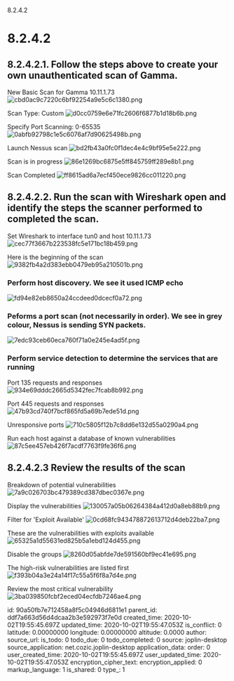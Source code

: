 8.2.4.2

# 8.2.4.2
## 8.2.4.2.1. Follow the steps above to create your own unauthenticated scan of Gamma.

New Basic Scan for Gamma 10.11.1.73  
![cbd0ac9c7220c6bf92254a9e5c6c1380.png](:/f68ed2a0a76a44c891753ba472a7917b)

Scan Type: Custom
![d0cc0759e6e71fc2606f6877b1d18b6b.png](:/f8612b61041e4916b8a0dc9b589cd0c6)

Specify Port Scanning: 0-65535
![0abfb92798c1e5c6076af7d90625498b.png](:/ce00808f76694f91a153efe3e012bd97)

Launch Nessus scan
![bd2fb43a0fc0f1dec4e4c9bf95e5e222.png](:/6bd1e9f2f2cf4f79b070ed69e70cb7d8)

Scan is in progress
![86e1269bc6875e5ff845759ff289e8b1.png](:/68c48040bb1d490fb917b57dff796219)

Scan Completed
![ff8615ad6a7ecf450ece9826cc011220.png](:/ae980b9fbf2644149eed2b362ffa31c8)


## 8.2.4.2.2. Run the scan with Wireshark open and identify the steps the scanner performed to completed the scan.

Set Wireshark to interface tun0 and host 10.11.1.73
![cec77f3667b223538fc5e171bc18b459.png](:/6460d621021f4d21a50808316a4e260b)

Here is the beginning of the scan
![9382fb4a2d383ebb0479eb95a210501b.png](:/5385615eba9f491fa43014ad80f92ba6)

### Perform host discovery. We see it used ICMP echo
![fd94e82eb8650a24ccdeed0dcecf0a72.png](:/054bdcd9cc9e4fc090489e0a06321ca1)

### Peforms a port scan (not necessarily in order). We see in grey colour, Nessus is sending SYN packets.
![7edc93ceb60eca760f71a0e245e4ad5f.png](:/0042b7a829b840e6932f1f65acb82585)

### Perform service detection to determine the services that are running

Port 135 requests and responses
![934e69dddc2665d5342fec7fcab8b992.png](:/3181859503914482843aeb37418768e7)

Port 445 requests and responses
![47b93cd740f7bcf865fd5a69b7ede51d.png](:/38219e7abd7442f6ade004d17117cea2)

Unresponsive ports
![710c5805f12b7c8dd6e132d55a0290a4.png](:/6d60c29093fe43f58e521fdeeb95b3aa)

Run each host against a database of known vulnerabilities
![87c5ee457eb426f7acdf7763f9fe36f6.png](:/6545004c9d9b4938b867891eb6fa18d8)


## 8.2.4.2.3 Review the results of the scan

Breakdown of potential vulnerabilities
![7a9c026703bc479389cd387dbec0367e.png](:/743b31e78b8d45df854c7d9380a99b2b)

Display the vulnerabilities
![130057a05b06264384a412d0a8eb88b9.png](:/16abcf8caa77409eb081f03624f065fa)

Filter for 'Exploit Available'
![0cd68fc943478872613712d4deb22ba7.png](:/135ee2ce7a5c4488a0da51342ce67f2c)

These are the vulnerabilities with exploits available
![65325a1d55631ed825b5a1ebd124d455.png](:/bfeed0cb375548b9ae10f6d6345eabcf)

Disable the groups
![8260d05abfde7de591560bf9ec41e695.png](:/5b2fc913c4cf444e9abf41e188a786e2)

The high-risk vulnerabilities are listed first
![f393b04a3e24a14f17c55a5f6f8a7d4e.png](:/455ae2f03dd843e7a97cf8024a935520)

Review the most critical vulnerability
![3ba039850fcbf2eced04ecfdb7246ae4.png](:/0c8924fe7aa54c3b97276b5d95400ad3)

id: 90a50fb7e712458a8f5c04946d6811e1
parent_id: ddf7a663d56d4dcaa2b3e592973f7e0d
created_time: 2020-10-02T19:55:45.697Z
updated_time: 2020-10-02T19:55:47.053Z
is_conflict: 0
latitude: 0.00000000
longitude: 0.00000000
altitude: 0.0000
author: 
source_url: 
is_todo: 0
todo_due: 0
todo_completed: 0
source: joplin-desktop
source_application: net.cozic.joplin-desktop
application_data: 
order: 0
user_created_time: 2020-10-02T19:55:45.697Z
user_updated_time: 2020-10-02T19:55:47.053Z
encryption_cipher_text: 
encryption_applied: 0
markup_language: 1
is_shared: 0
type_: 1
